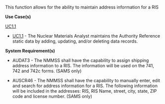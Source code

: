 This function allows for the ability to maintain address information for a RIS

**Use Case(s)**

<p><a href="https://dev.azure.com/Link-Technologies/NMMSS%20Requirements/_workitems/edit/10/">UC1.1</a></p>

- [UC1.1](https://dev.azure.com/Link-Technologies/NMMSS%20Requirements/_workitems/edit/10/) - The Nuclear Materials Analyst maintains the Authority Reference static data by adding, updating, and/or deleting data records.

**System Requirement(s)**

- AUDAT3 - The NMMSS shall have the capability to assign shipping address information to a RIS. The information will be used on the 741, 742 and 742c forms. (SAMS only)

- AUSCR46 - The NMMSS shall have the capability to manually enter, edit and search for address information for a RIS. The following information will be included in the addresses: RIS, RIS Name, street, city, state, ZIP code and license number. (SAMS only)